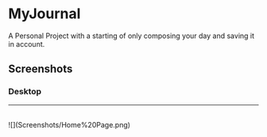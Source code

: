 # MyJournal
A Personal Project with a starting of only composing your day and saving it in account.

## Screenshots 

### Desktop
---
<br />
![](Screenshots/Home%20Page.png) 

